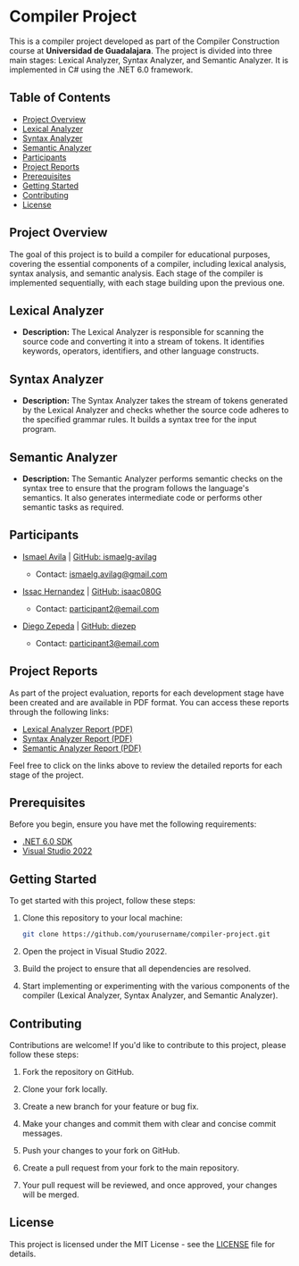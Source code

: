 # Compiler Project

This is a compiler project developed as part of the Compiler Construction course at **Universidad de Guadalajara**. The project is divided into three main stages: Lexical Analyzer, Syntax Analyzer, and Semantic Analyzer. It is implemented in C# using the .NET 6.0 framework.

## Table of Contents

- [Project Overview](#project-overview)
- [Lexical Analyzer](#lexical-analyzer)
- [Syntax Analyzer](#syntax-analyzer)
- [Semantic Analyzer](#semantic-analyzer)
- [Participants](#participants)
- [Project Reports](#project-reports)
- [Prerequisites](#prerequisites)
- [Getting Started](#getting-started)
- [Contributing](#contributing)
- [License](#license)

## Project Overview

The goal of this project is to build a compiler for educational purposes, covering the essential components of a compiler, including lexical analysis, syntax analysis, and semantic analysis. Each stage of the compiler is implemented sequentially, with each stage building upon the previous one.

## Lexical Analyzer

- **Description:** The Lexical Analyzer is responsible for scanning the source code and converting it into a stream of tokens. It identifies keywords, operators, identifiers, and other language constructs.

## Syntax Analyzer

- **Description:** The Syntax Analyzer takes the stream of tokens generated by the Lexical Analyzer and checks whether the source code adheres to the specified grammar rules. It builds a syntax tree for the input program.

## Semantic Analyzer

- **Description:** The Semantic Analyzer performs semantic checks on the syntax tree to ensure that the program follows the language's semantics. It also generates intermediate code or performs other semantic tasks as required.

## Participants

- [Ismael Avila](https://www.linkedin.com/in/ismaelg-avilag) | [GitHub: ismaelg-avilag](https://github.com/ismaelg-avilag)
  - Contact: ismaelg.avilag@gmail.com

- [Issac Hernandez](https://www.linkedin.com/in/participant2linkedin) | [GitHub: isaac080G](https://github.com/isaac080G)
  - Contact: participant2@email.com

- [Diego Zepeda](https://www.linkedin.com/in/participant3linkedin) | [GitHub: diezep](https://github.com/diezep)
  - Contact: participant3@email.com


## Project Reports

As part of the project evaluation, reports for each development stage have been created and are available in PDF format. You can access these reports through the following links:

- [Lexical Analyzer Report (PDF)](https://github.com/ismaelg-avilag/compiler/blob/main/Reports/Analizador-Lexico.pdf)
- [Syntax Analyzer Report (PDF)](link_to_syntax_analyzer_report.pdf)
- [Semantic Analyzer Report (PDF)](link_to_semantic_analyzer_report.pdf)

Feel free to click on the links above to review the detailed reports for each stage of the project.

## Prerequisites

Before you begin, ensure you have met the following requirements:

- [.NET 6.0 SDK](https://dotnet.microsoft.com/download/dotnet/6.0)
- [Visual Studio 2022](https://visualstudio.microsoft.com/vs/)

## Getting Started

To get started with this project, follow these steps:

1. Clone this repository to your local machine:

   ```bash
   git clone https://github.com/yourusername/compiler-project.git
   ```

2. Open the project in Visual Studio 2022.

3. Build the project to ensure that all dependencies are resolved.

4. Start implementing or experimenting with the various components of the compiler (Lexical Analyzer, Syntax Analyzer, and Semantic Analyzer).

## Contributing

Contributions are welcome! If you'd like to contribute to this project, please follow these steps:

1. Fork the repository on GitHub.

2. Clone your fork locally.

3. Create a new branch for your feature or bug fix.

4. Make your changes and commit them with clear and concise commit messages.

5. Push your changes to your fork on GitHub.

6. Create a pull request from your fork to the main repository.

7. Your pull request will be reviewed, and once approved, your changes will be merged.

## License

This project is licensed under the MIT License - see the [LICENSE](LICENSE) file for details.
